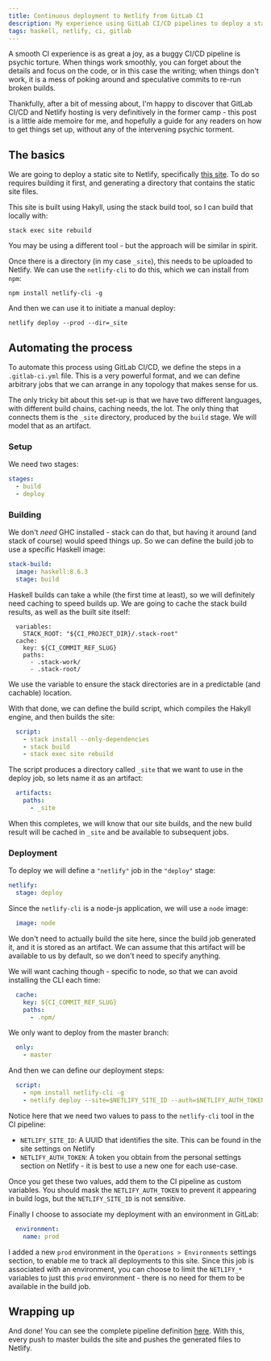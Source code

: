 ```yaml
---
title: Continuous deployment to Netlify from GitLab CI
description: My experience using GitLab CI/CD pipelines to deploy a static site to Netlify
tags: haskell, netlify, ci, gitlab
---
```


A smooth CI experience is as great a joy, as a buggy CI/CD pipeline is
psychic torture. When things work smoothly, you can forget about the
details and focus on the code, or in this case the writing; when things
don't work, it is a mess of poking around and speculative commits to re-run
broken builds.

Thankfully, after a bit of messing about, I'm happy to discover that GitLab
CI/CD and Netlify hosting is very definitively in the former camp - this post
is a little aide memoire for me, and hopefully a guide for any readers on how
to get things set up, without any of the intervening psychic torment.

## The basics

We are going to deploy a static site to Netlify, specifically
[this site](https://gitlab.com/alexkalderimis/tech-posts). To do so requires
building it first, and generating a directory that contains the static
site files.

This site is built using Hakyll, using the stack build tool, so I can build that
locally with:

```shell
stack exec site rebuild
```

You may be using a different tool - but the approach will be similar in spirit.

Once there is a directory (in my case `_site`), this needs to be uploaded to
Netlify. We can use the `netlify-cli` to do this, which we can install from
`npm`:

```shell
npm install netlify-cli -g
```

And then we can use it to initiate a manual deploy:

```shell
netlify deploy --prod --dir=_site
```

## Automating the process

To automate this process using GitLab CI/CD, we define the steps in a
`.gitlab-ci.yml` file. This is a very powerful format, and we can define
arbitrary jobs that we can arrange in any topology that makes sense for us.

The only tricky bit about this set-up is that we have two different languages,
with different build chains, caching needs, the lot. The only thing that
connects them is the `_site` directory, produced by the `build` stage. We will
model that as an artifact.

### Setup

We need two stages:

```yaml
stages:
  - build
  - deploy
```

### Building

We don't _need_ GHC installed - stack can do that, but having it around (and
stack of course) would speed things up. So we can define the build job to use a
specific Haskell image:

```yaml
stack-build:
  image: haskell:8.6.3
  stage: build
```

Haskell builds can take a while (the first time at least), so we will definitely
need caching to speed builds up. We are going to cache the stack build results,
as well as the built site itself:

```
  variables:
    STACK_ROOT: "${CI_PROJECT_DIR}/.stack-root"
  cache:
    key: ${CI_COMMIT_REF_SLUG}
    paths:
      - .stack-work/
      - .stack-root/
```

We use the variable to ensure the stack directories are in a predictable (and
cachable) location.

With that done, we can define the build script, which compiles the Hakyll
engine, and then builds the site:

```yaml
  script:
    - stack install --only-dependencies
    - stack build
    - stack exec site rebuild
```

The script produces a directory called `_site` that we want to use in the deploy
job, so lets name it as an artifact:


```yaml
  artifacts:
    paths:
      - _site
```

When this completes, we will know that our site builds, and the new build result
will be cached in `_site` and be available to subsequent jobs.

### Deployment

To deploy we will define a `"netlify"` job in the `"deploy"` stage:

```yaml
netlify: 
  stage: deploy
```

Since the `netlify-cli` is a node-js application, we will use a `node` image:

```yaml
  image: node
```

We don't need to actually build the site here, since the build job generated it,
and it is stored as an artifact. We can assume that this artifact will be
available to us by default, so we don't need to specify anything.

We will want caching though - specific to node, so that we can avoid installing
the CLI each time:

```yaml
  cache:
    key: ${CI_COMMIT_REF_SLUG}
    paths:
      - .npm/
```

We only want to deploy from the master branch:

```yaml
  only:
    - master
```

And then we can define our deployment steps:

```yaml
  script:
    - npm install netlify-cli -g
    - netlify deploy --site=$NETLIFY_SITE_ID --auth=$NETLIFY_AUTH_TOKEN --prod --dir=_site
```

Notice here that we need two values to pass to the `netlify-cli` tool in the CI
pipeline:

- `NETLIFY_SITE_ID`: A UUID that identifies the site. This can be found in the
  site settings on Netlify
- `NETLIFY_AUTH_TOKEN`: A token you obtain from the personal settings section on
  Netlify - it is best to use a new one for each use-case.

Once you get these two values, add them to the CI pipeline as custom variables.
You should mask the `NETLIFY_AUTH_TOKEN` to prevent it appearing in build logs,
but the `NETLIFY_SITE_ID` is not sensitive.

Finally I choose to associate my deployment with an environment in GitLab:

```yaml
  environment:
    name: prod
```

I added a new `prod` environment in the `Operations > Environments` settings
section, to enable me to track all deployments to this site. Since this job
is associated with an environment, you can choose to limit the `NETLIFY_*`
variables to just this `prod` environment - there is no need for them to be
available in the build job.

## Wrapping up

And done! You can see the complete pipeline definition [here](https://gitlab.com/alexkalderimis/tech-posts/blob/master/.gitlab-ci.yml). With this,
every push to master builds the site and pushes the generated files to Netlify.

